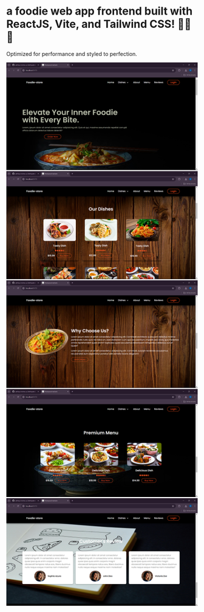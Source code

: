 # a foodie web app frontend built with ReactJS, Vite, and Tailwind CSS! 🍔🍣🍰
Optimized for performance and styled to perfection.

<img src="./demo/Screenshot 2024-08-05 103455.png">
<img src="./demo/Screenshot 2024-08-05 103504.png">
<img src="./demo/Screenshot 2024-08-05 103516.png">
<img src="./demo/Screenshot 2024-08-05 103528.png">
<img src="./demo/Screenshot 2024-08-05 103537.png">
